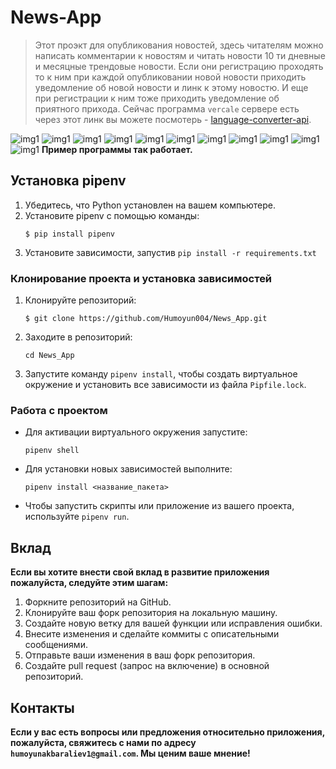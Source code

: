 # News-App

> Этот проэкт для опубликования новостей, здесь читателям можно написать комментарии к новостям и читать новости 10 ти дневные и месяцные трендовые новости. Если они регистрацию проходять то к ним при каждой опубликовании новой новости приходить уведомление об новой новости и линк к этому новостю. И еще при регистрации к ним тоже приходить уведомление об приятного прихода. Сейчас программа `vercale` сервере есть через этот линк вы можете посмотерь - [language-converter-api](https://language-converter-api-tau.vercel.app/).

![img1](media/project_images/img1.jpg)
![img1](media/project_images/img2.jpg)
![img1](media/project_images/img3.jpg)
![img1](media/project_images/img4.jpg)
![img1](media/project_images/img5.jpg)
![img1](media/project_images/img6.jpg)
![img1](media/project_images/img7.jpg)
![img1](media/project_images/img8.jpg)
![img1](media/project_images/img9.jpg)
![img1](media/project_images/img10.jpg)
![img1](media/project_images/img11.jpg)
**Пример программы так работает.**


## Установка pipenv

1. Убедитесь, что Python установлен на вашем компьютере.
2. Установите pipenv с помощью команды:
    ```
    $ pip install pipenv
    ```
3. Установите зависимости, запустив `pip install -r requirements.txt`

### Клонирование проекта и установка зависимостей

1. Клонируйте репозиторий:
    ```
    $ git clone https://github.com/Humoyun004/News_App.git
    ```
2. Заходите в репозиторий:
    ```
    cd News_App
    ```

3. Запустите команду `pipenv install`, чтобы создать виртуальное окружение и установить все зависимости из файла `Pipfile.lock`.

### Работа с проектом

- Для активации виртуального окружения запустите:
    ```
    pipenv shell
    ```
- Для установки новых зависимостей выполните:
    ```
    pipenv install <название_пакета>
    ```
- Чтобы запустить скрипты или приложение из вашего проекта, используйте `pipenv run`.


## Вклад
**Если вы хотите внести свой вклад в развитие приложения  пожалуйста, следуйте этим шагам:**

1. Форкните репозиторий на GitHub.
2. Клонируйте ваш форк репозитория на локальную машину.
3. Создайте новую ветку для вашей функции или исправления ошибки.
4. Внесите изменения и сделайте коммиты с описательными сообщениями.
5. Отправьте ваши изменения в ваш форк репозитория.
6. Создайте pull request (запрос на включение) в основной репозиторий.

## Контакты
**Если у вас есть вопросы или предложения относительно приложения, пожалуйста, свяжитесь с нами по адресу `humoyunakbaraliev1@gmail.com`. Мы ценим ваше мнение!**



